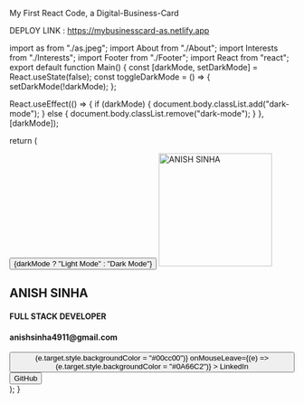 My First React Code, a Digital-Business-Card

DEPLOY LINK : https://mybusinesscard-as.netlify.app

import as from "./as.jpeg";
import About from "./About";
import Interests from "./Interests";
import Footer from "./Footer";
import React from "react";
export default function Main() {
const [darkMode, setDarkMode] = React.useState(false);
const toggleDarkMode = () => {
setDarkMode(!darkMode);
};

React.useEffect(() => {
if (darkMode) {
document.body.classList.add("dark-mode");
} else {
document.body.classList.remove("dark-mode");
}
}, [darkMode]);

return (
<main className={darkMode ? "dark-mode" : ""}>
<button className="dark-mode-button" onClick={toggleDarkMode}>
{darkMode ? "Light Mode" : "Dark Mode"}
</button>
<img src={as} alt="ANISH SINHA" width="200px" className="image"></img>
<h2 className="name">ANISH SINHA</h2>
<h4>FULL STACK DEVELOPER</h4>
<h4>anishsinha4911@gmail.com</h4>
<div className="buttons-container">
<a href="https://www.linkedin.com/in/anish-sinha-751025236/">
<button
style={{ backgroundColor: "#0A66C2" }}
className="linkedin-button"
onMouseEnter={(e) => (e.target.style.backgroundColor = "#00cc00")}
onMouseLeave={(e) => (e.target.style.backgroundColor = "#0A66C2")} >
LinkedIn
</button>
</a>
<a href="https://github.com/anishsinhaa">
<button className="github">GitHub</button>
</a>
</div>
<About />
<Interests />
<Footer />
</main>
);
}
